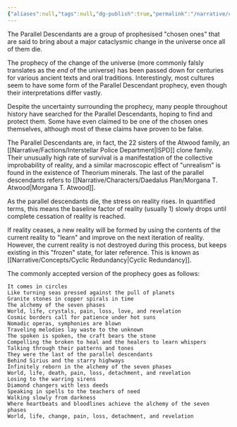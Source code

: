 ```yaml
---
{"aliases":null,"tags":null,"dg-publish":true,"permalink":"/narrative/concepts/the-parallel-descendants/","dgPassFrontmatter":true}
---
```


The Parallel Descendants are a group of prophesised "chosen ones" that are said to bring about a major cataclysmic change in the universe once all of them die. 

The prophecy of the change of the universe (more commonly falsly translates as the *end* of the universe) has been passed down for centuries for various ancient texts and oral traditions. Interestingly, most cultures seem to have some form of the Parallel Descendant prophecy, even though their interpretations differ vastly.

Despite the uncertainty surrounding the prophecy, many people throughout history have searched for the Parallel Descendants, hoping to find and protect them. Some have even claimed to be one of the chosen ones themselves, although most of these claims have proven to be false.

The Parallel Descendants are, in fact, the 22 sisters of the Atwood family, an [[Narrative/Factions/Interstellar Police Department\|ISPD]] clone family. Their unusually high rate of survival is a manifestation of the collective improbability of reality, and a similar macroscopic effect of "unrealism" is found in the existence of Theorium minerals. The last of the parallel descendants refers to [[Narrative/Characters/Daedalus Plan/Morgana T. Atwood\|Morgana T. Atwood]].

As the parallel descendants die, the stress on reality rises. In quantified terms, this means the baseline factor of reality (usually 1) slowly drops until complete cessation of reality is reached.

If reality ceases, a new reality will be formed by using the contents of the current reality to "learn" and improve on the next iteration of reality. However, the current reality is not destroyed during this process, but keeps existing in this "frozen" state, for later reference. This is known as [[Narrative/Concepts/Cyclic Redundancy\|Cyclic Redundancy]].

The commonly accepted version of the prophecy goes as follows:

```
It comes in circles
Like turning seas pressed against the pull of planets
Granite stones in copper spirals in time
The alchemy of the seven phases
World, life, crystals, pain, loss, love, and revelation
Cosmic borders call for patience under hot suns
Nomadic operas, symphonies are blown
Traveling melodies lay waste to the unknown
The spoken is spoken, the craft bears the stone
Compelling thе broken to heal and the hеalers to learn whispers
Talking through their patterns and tones
They were the last of the parallel descendants
Behind Sirius and the starry highways
Infinitely reborn in the alchemy of the seven phases
World, life, death, pain, loss, detachment, and revelation
Losing to the warring sirens
Diamond changers with less deeds
Speaking in spells to the teachers of need
Walking slowly from darkness
Where heartbeats and bloodlines achieve the alchemy of the seven phases
World, life, change, pain, loss, detachment, and revelation
```

